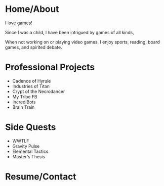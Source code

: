 # Home/About

I love games!

Since I was a child, I have been intrigued by games of all kinds, 

When not working on or playing video games, I enjoy sports, reading, board games, and spirited debate.

# Professional Projects
- Cadence of Hyrule
- Industries of Titan
- Crypt of the Necrodancer
- My Tribe FB
- IncrediBots
- Brain Train

# Side Quests
- WWTLF
- Gravity Pulse
- Elemental Tactics
- Master's Thesis

# Resume/Contact
